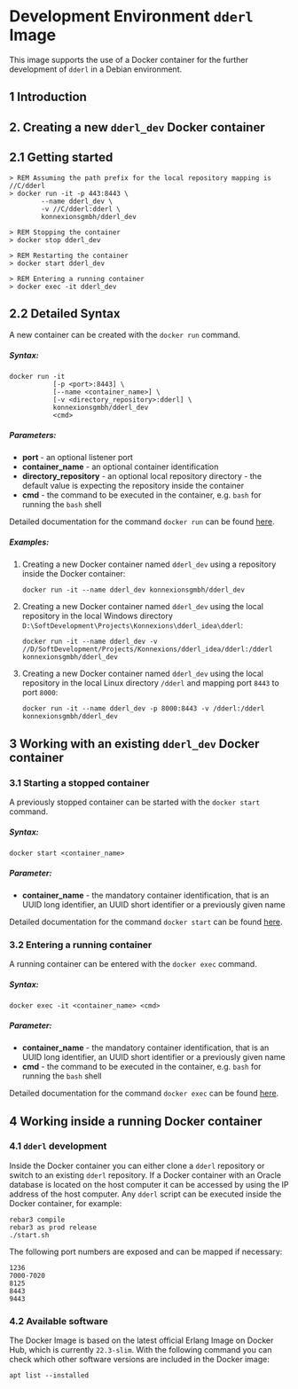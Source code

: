 # Development Environment `dderl` Image

This image supports the use of a Docker container for the further development of `dderl` in a Debian environment. 

## 1 Introduction

## 2. Creating a new `dderl_dev` Docker container

## 2.1 Getting started

    > REM Assuming the path prefix for the local repository mapping is //C/dderl
    > docker run -it -p 443:8443 \
            --name dderl_dev \
            -v //C/dderl:dderl \
            konnexionsgmbh/dderl_dev
            
    > REM Stopping the container
    > docker stop dderl_dev
    
    > REM Restarting the container
    > docker start dderl_dev

    > REM Entering a running container
    > docker exec -it dderl_dev

## 2.2 Detailed Syntax

A new container can be created with the `docker run` command.

##### Syntax:

    docker run -it 
               [-p <port>:8443] \
               [--name <container_name>] \
               [-v <directory_repository>:dderl] \
               konnexionsgmbh/dderl_dev 
               <cmd>
 
##### Parameters:

- **port** - an optional listener port             
- **container_name** - an optional container identification 
- **directory_repository** - an optional local repository directory - the default value is expecting the repository inside the container 
- **cmd** - the command to be executed in the container, e.g. `bash` for running the `bash` shell

Detailed documentation for the command `docker run` can be found [here](https://docs.docker.com/engine/reference/run/).

##### Examples:

1. Creating a new Docker container named `dderl_dev` using a repository inside the Docker container:  

    `docker run -it --name dderl_dev konnexionsgmbh/dderl_dev`

2. Creating a new Docker container named `dderl_dev` using the local repository in the local Windows directory `D:\SoftDevelopment\Projects\Konnexions\dderl_idea\dderl`:  

    `docker run -it --name dderl_dev -v //D/SoftDevelopment/Projects/Konnexions/dderl_idea/dderl:/dderl konnexionsgmbh/dderl_dev`

2. Creating a new Docker container named `dderl_dev` using the local repository in the local Linux directory `/dderl` and mapping port `8443` to port `8000`:  

    `docker run -it --name dderl_dev -p 8000:8443 -v /dderl:/dderl konnexionsgmbh/dderl_dev`

## 3 Working with an existing `dderl_dev` Docker container

### 3.1 Starting a stopped container

A previously stopped container can be started with the `docker start` command.

##### Syntax:

    docker start <container_name>

##### Parameter:

- **container_name** - the mandatory container identification, that is an UUID long identifier, an UUID short identifier or a previously given name 

Detailed documentation for the command `docker start` can be found [here](https://docs.docker.com/engine/reference/commandline/start/).

### 3.2 Entering a running container

A running container can be entered with the `docker exec` command.

##### Syntax:

    docker exec -it <container_name> <cmd>

##### Parameter:

- **container_name** - the mandatory container identification, that is an UUID long identifier, an UUID short identifier or a previously given name 
- **cmd** - the command to be executed in the container, e.g. `bash` for running the `bash` shell

Detailed documentation for the command `docker exec` can be found [here](https://docs.docker.com/engine/reference/commandline/exec/).

## 4 Working inside a running Docker container

### 4.1 `dderl` development

Inside the Docker container you can either clone a `dderl` repository or switch to an existing `dderl` repository. 
If a Docker container with an Oracle database is located on the host computer it can be accessed by using the IP address of the host computer.
Any `dderl` script can be executed inside the Docker container, for example:

    rebar3 compile
    rebar3 as prod release
    ./start.sh 
    
The following port numbers are exposed and can be mapped if necessary:

    1236
    7000-7020
    8125
    8443
    9443    

### 4.2 Available software

The Docker Image is based on the latest official Erlang Image on Docker Hub, which is currently `22.3-slim`.
With the following command you can check which other software versions are included in the Docker image:

    apt list --installed
